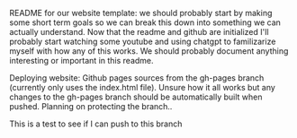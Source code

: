 README for our website template:
we should probably start by making some short term goals so we can break this down into something we can actually understand.
Now that the readme and github are initialized I'll probably start watching some youtube and using chatgpt to familizarize myself with how any of this works. We should probably document anything interesting or important in this readme.

Deploying website:
Github pages sources from the gh-pages branch (currently only uses the index.html file). Unsure how it all works but any changes to the gh-pages branch should be automatically built when pushed. Planning on protecting the branch..

This is a test to see if I can push to this branch